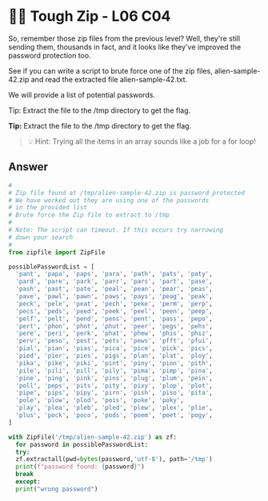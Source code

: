# 🦹‍♂️ Tough Zip - L06 C04

So, remember those zip files from the previous level? Well, they're still sending them, thousands in fact, and it looks like they've improved the password protection too.

See if you can write a script to brute force one of the zip files, alien-sample-42.zip and read the extracted file alien-sample-42.txt.

We will provide a list of potential passwords.

Tip: Extract the file to the /tmp directory to get the flag.

**Tip:** Extract the file to the /tmp directory to get the flag.

> 💡 Hint: Trying all the items in an array sounds like a job for a for loop!

## Answer

```python
#
# Zip file found at /tmp/alien-sample-42.zip is password protected
# We have worked out they are using one of the passwords
# in the provided list
# Brute force the Zip file to extract to /tmp
#
# Note: The script can timeout. If this occurs try narrowing
# down your search
#
from zipfile import ZipFile

possiblePasswordList = [
  'pant', 'papa', 'paps', 'para', 'path', 'pats', 'paty',
  'pard', 'pare', 'park', 'parr', 'pars', 'part', 'pase',
  'pash', 'past', 'pate', 'peal', 'pean', 'pear', 'peas',
  'pave', 'pawl', 'pawn', 'paws', 'pays', 'peag', 'peak',
  'peck', 'pele', 'peat', 'pech', 'peke', 'perm', 'perp',
  'pecs', 'peds', 'peed', 'peek', 'peel', 'peen', 'peep',
  'pelf', 'pelt', 'pend', 'pens', 'pent', 'pass', 'pepo',
  'pert', 'phon', 'phot', 'phut', 'peer', 'pegs', 'pehs',
  'pere', 'peri', 'perk', 'phat', 'phew', 'phis', 'phiz',
  'perv', 'peso', 'pest', 'pets', 'pews', 'pfft', 'pfui',
  'pial', 'pian', 'pias', 'pica', 'pice', 'pick', 'pics',
  'pied', 'pier', 'pies', 'pigs', 'plan', 'plat', 'ploy',
  'pika', 'pike', 'piki', 'pint', 'piny', 'pion', 'pith',
  'pile', 'pili', 'pill', 'pily', 'pima', 'pimp', 'pina',
  'pine', 'ping', 'pink', 'pins', 'plug', 'plum', 'pein',
  'poll', 'peps', 'pits', 'pity', 'pixy', 'plop', 'plot',
  'pipe', 'pips', 'pipy', 'pirn', 'pish', 'piso', 'pita',
  'pole', 'plow', 'plod', 'pois', 'poke', 'poky',
  'play', 'plea', 'pleb', 'pled', 'plew', 'plex', 'plie',
  'plus', 'pock', 'poco', 'pods', 'poem', 'poet', 'pogy',
]

with ZipFile('/tmp/alien-sample-42.zip') as zf:
  for password in possiblePasswordList:
  try:
  zf.extractall(pwd=bytes(password,'utf-8'), path='/tmp')
  print(f"password found: {password}")
  break
  except:
  print("wrong password")
```
